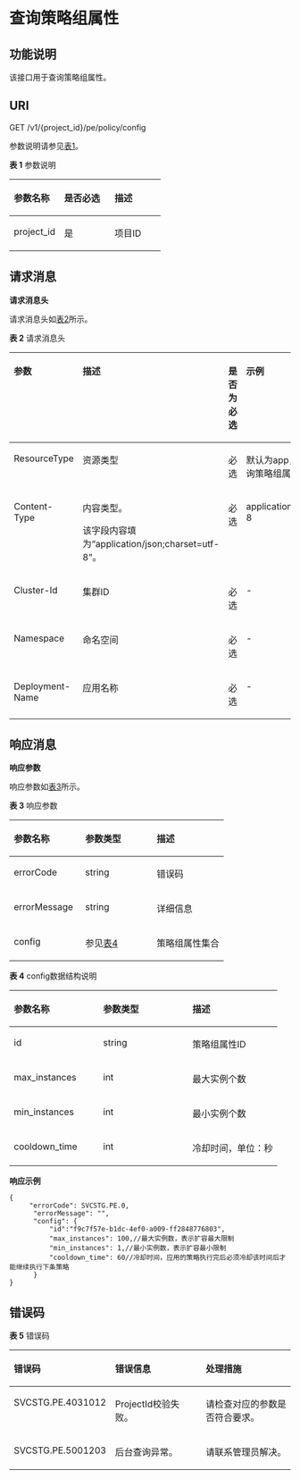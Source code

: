 # 查询策略组属性<a name="ZH-CN_TOPIC_0130935563"></a>

## 功能说明<a name="section179476103141"></a>

该接口用于查询策略组属性。

## URI<a name="section7947910101418"></a>

GET  /v1/\{project\_id\}/pe/policy/config

参数说明请参见[表1](#table119481410111419)。

**表 1**  参数说明

<a name="table119481410111419"></a>
<table><thead align="left"><tr id="row101271011171410"><th class="cellrowborder" valign="top" width="33.33333333333333%" id="mcps1.2.4.1.1"><p id="p112714113146"><a name="p112714113146"></a><a name="p112714113146"></a>参数名称</p>
</th>
<th class="cellrowborder" valign="top" width="33.33333333333333%" id="mcps1.2.4.1.2"><p id="p19127711161415"><a name="p19127711161415"></a><a name="p19127711161415"></a>是否必选</p>
</th>
<th class="cellrowborder" valign="top" width="33.33333333333333%" id="mcps1.2.4.1.3"><p id="p12127131151414"><a name="p12127131151414"></a><a name="p12127131151414"></a>描述</p>
</th>
</tr>
</thead>
<tbody><tr id="row19127811131415"><td class="cellrowborder" valign="top" width="33.33333333333333%" headers="mcps1.2.4.1.1 "><p id="p712713111142"><a name="p712713111142"></a><a name="p712713111142"></a>project_id</p>
</td>
<td class="cellrowborder" valign="top" width="33.33333333333333%" headers="mcps1.2.4.1.2 "><p id="p131273119146"><a name="p131273119146"></a><a name="p131273119146"></a>是</p>
</td>
<td class="cellrowborder" valign="top" width="33.33333333333333%" headers="mcps1.2.4.1.3 "><p id="p1912751181418"><a name="p1912751181418"></a><a name="p1912751181418"></a>项目ID</p>
</td>
</tr>
</tbody>
</table>

## 请求消息<a name="section119531810151420"></a>

**请求消息头**

请求消息头如[表2](#table3954161041410)所示。

**表 2**  请求消息头

<a name="table3954161041410"></a>
<table><thead align="left"><tr id="row4128201181414"><th class="cellrowborder" valign="top" width="25%" id="mcps1.2.5.1.1"><p id="p412821120141"><a name="p412821120141"></a><a name="p412821120141"></a>参数</p>
</th>
<th class="cellrowborder" valign="top" width="25%" id="mcps1.2.5.1.2"><p id="p1812841151418"><a name="p1812841151418"></a><a name="p1812841151418"></a>描述</p>
</th>
<th class="cellrowborder" valign="top" width="25%" id="mcps1.2.5.1.3"><p id="p512812115142"><a name="p512812115142"></a><a name="p512812115142"></a>是否为必选</p>
</th>
<th class="cellrowborder" valign="top" width="25%" id="mcps1.2.5.1.4"><p id="p1412861120145"><a name="p1412861120145"></a><a name="p1412861120145"></a>示例</p>
</th>
</tr>
</thead>
<tbody><tr id="row151281311201418"><td class="cellrowborder" valign="top" width="25%" headers="mcps1.2.5.1.1 "><p id="p2128131131416"><a name="p2128131131416"></a><a name="p2128131131416"></a>ResourceType</p>
</td>
<td class="cellrowborder" valign="top" width="25%" headers="mcps1.2.5.1.2 "><p id="p1912811121411"><a name="p1912811121411"></a><a name="p1912811121411"></a>资源类型</p>
</td>
<td class="cellrowborder" valign="top" width="25%" headers="mcps1.2.5.1.3 "><p id="p912861161417"><a name="p912861161417"></a><a name="p912861161417"></a>必选</p>
</td>
<td class="cellrowborder" valign="top" width="25%" headers="mcps1.2.5.1.4 "><p id="p13183104211242"><a name="p13183104211242"></a><a name="p13183104211242"></a>默认为app，app表示给应用查询策略组属性</p>
</td>
</tr>
<tr id="row201291113142"><td class="cellrowborder" valign="top" width="25%" headers="mcps1.2.5.1.1 "><p id="p81291911161411"><a name="p81291911161411"></a><a name="p81291911161411"></a>Content-Type</p>
</td>
<td class="cellrowborder" valign="top" width="25%" headers="mcps1.2.5.1.2 "><p id="p11291411151415"><a name="p11291411151415"></a><a name="p11291411151415"></a>内容类型。</p>
<p id="p512914116144"><a name="p512914116144"></a><a name="p512914116144"></a>该字段内容填为“application/json;charset=utf-8”。</p>
</td>
<td class="cellrowborder" valign="top" width="25%" headers="mcps1.2.5.1.3 "><p id="p61296119143"><a name="p61296119143"></a><a name="p61296119143"></a>必选</p>
</td>
<td class="cellrowborder" valign="top" width="25%" headers="mcps1.2.5.1.4 "><p id="p1129311121413"><a name="p1129311121413"></a><a name="p1129311121413"></a>application/json;charset=utf-8</p>
</td>
</tr>
<tr id="row1012918113148"><td class="cellrowborder" valign="top" width="25%" headers="mcps1.2.5.1.1 "><p id="p1612981119142"><a name="p1612981119142"></a><a name="p1612981119142"></a>Cluster-Id</p>
</td>
<td class="cellrowborder" valign="top" width="25%" headers="mcps1.2.5.1.2 "><p id="p412931121412"><a name="p412931121412"></a><a name="p412931121412"></a>集群ID</p>
</td>
<td class="cellrowborder" valign="top" width="25%" headers="mcps1.2.5.1.3 "><p id="p61294117145"><a name="p61294117145"></a><a name="p61294117145"></a>必选</p>
</td>
<td class="cellrowborder" valign="top" width="25%" headers="mcps1.2.5.1.4 "><p id="p812961141413"><a name="p812961141413"></a><a name="p812961141413"></a>-</p>
</td>
</tr>
<tr id="row14129811141418"><td class="cellrowborder" valign="top" width="25%" headers="mcps1.2.5.1.1 "><p id="p1912981171415"><a name="p1912981171415"></a><a name="p1912981171415"></a>Namespace</p>
</td>
<td class="cellrowborder" valign="top" width="25%" headers="mcps1.2.5.1.2 "><p id="p12129191121419"><a name="p12129191121419"></a><a name="p12129191121419"></a>命名空间</p>
</td>
<td class="cellrowborder" valign="top" width="25%" headers="mcps1.2.5.1.3 "><p id="p512921110141"><a name="p512921110141"></a><a name="p512921110141"></a>必选</p>
</td>
<td class="cellrowborder" valign="top" width="25%" headers="mcps1.2.5.1.4 "><p id="p1512931120145"><a name="p1512931120145"></a><a name="p1512931120145"></a>-</p>
</td>
</tr>
<tr id="row131296115149"><td class="cellrowborder" valign="top" width="25%" headers="mcps1.2.5.1.1 "><p id="p10129201118147"><a name="p10129201118147"></a><a name="p10129201118147"></a>Deployment-Name</p>
</td>
<td class="cellrowborder" valign="top" width="25%" headers="mcps1.2.5.1.2 "><p id="p11291811191417"><a name="p11291811191417"></a><a name="p11291811191417"></a>应用名称</p>
</td>
<td class="cellrowborder" valign="top" width="25%" headers="mcps1.2.5.1.3 "><p id="p111291811181415"><a name="p111291811181415"></a><a name="p111291811181415"></a>必选</p>
</td>
<td class="cellrowborder" valign="top" width="25%" headers="mcps1.2.5.1.4 "><p id="p2096265942613"><a name="p2096265942613"></a><a name="p2096265942613"></a>-</p>
</td>
</tr>
</tbody>
</table>

## 响应消息<a name="section6976910201412"></a>

**响应参数**

响应参数如[表3](#table6978610181410)所示。

**表 3**  响应参数

<a name="table6978610181410"></a>
<table><thead align="left"><tr id="row161301011181417"><th class="cellrowborder" valign="top" width="33.333333333333336%" id="mcps1.2.4.1.1"><p id="p5130101119145"><a name="p5130101119145"></a><a name="p5130101119145"></a>参数名称</p>
</th>
<th class="cellrowborder" valign="top" width="33.333333333333336%" id="mcps1.2.4.1.2"><p id="p13130121131417"><a name="p13130121131417"></a><a name="p13130121131417"></a>参数类型</p>
</th>
<th class="cellrowborder" valign="top" width="33.333333333333336%" id="mcps1.2.4.1.3"><p id="p121300111149"><a name="p121300111149"></a><a name="p121300111149"></a>描述</p>
</th>
</tr>
</thead>
<tbody><tr id="row11130121113149"><td class="cellrowborder" valign="top" width="33.333333333333336%" headers="mcps1.2.4.1.1 "><p id="p131301611141418"><a name="p131301611141418"></a><a name="p131301611141418"></a>errorCode</p>
</td>
<td class="cellrowborder" valign="top" width="33.333333333333336%" headers="mcps1.2.4.1.2 "><p id="p91306114140"><a name="p91306114140"></a><a name="p91306114140"></a>string</p>
</td>
<td class="cellrowborder" valign="top" width="33.333333333333336%" headers="mcps1.2.4.1.3 "><p id="p121301411181416"><a name="p121301411181416"></a><a name="p121301411181416"></a>错误码</p>
</td>
</tr>
<tr id="row81301711141417"><td class="cellrowborder" valign="top" width="33.333333333333336%" headers="mcps1.2.4.1.1 "><p id="p1913018118146"><a name="p1913018118146"></a><a name="p1913018118146"></a>errorMessage</p>
</td>
<td class="cellrowborder" valign="top" width="33.333333333333336%" headers="mcps1.2.4.1.2 "><p id="p1313031110145"><a name="p1313031110145"></a><a name="p1313031110145"></a>string</p>
</td>
<td class="cellrowborder" valign="top" width="33.333333333333336%" headers="mcps1.2.4.1.3 "><p id="p713031191412"><a name="p713031191412"></a><a name="p713031191412"></a>详细信息</p>
</td>
</tr>
<tr id="row15130121191414"><td class="cellrowborder" valign="top" width="33.333333333333336%" headers="mcps1.2.4.1.1 "><p id="p1913091191413"><a name="p1913091191413"></a><a name="p1913091191413"></a>config</p>
</td>
<td class="cellrowborder" valign="top" width="33.333333333333336%" headers="mcps1.2.4.1.2 "><p id="p1613031151414"><a name="p1613031151414"></a><a name="p1613031151414"></a>参见<a href="#table1098531014147">表4</a></p>
</td>
<td class="cellrowborder" valign="top" width="33.333333333333336%" headers="mcps1.2.4.1.3 "><p id="p713061111419"><a name="p713061111419"></a><a name="p713061111419"></a>策略组属性集合</p>
</td>
</tr>
</tbody>
</table>

**表 4**  config数据结构说明

<a name="table1098531014147"></a>
<table><thead align="left"><tr id="row5131141161415"><th class="cellrowborder" valign="top" width="33.333333333333336%" id="mcps1.2.4.1.1"><p id="p813118113146"><a name="p813118113146"></a><a name="p813118113146"></a>参数名称</p>
</th>
<th class="cellrowborder" valign="top" width="33.333333333333336%" id="mcps1.2.4.1.2"><p id="p10131161121411"><a name="p10131161121411"></a><a name="p10131161121411"></a>参数类型</p>
</th>
<th class="cellrowborder" valign="top" width="33.333333333333336%" id="mcps1.2.4.1.3"><p id="p161311511141415"><a name="p161311511141415"></a><a name="p161311511141415"></a>描述</p>
</th>
</tr>
</thead>
<tbody><tr id="row10131141141414"><td class="cellrowborder" valign="top" width="33.333333333333336%" headers="mcps1.2.4.1.1 "><p id="p2131211121415"><a name="p2131211121415"></a><a name="p2131211121415"></a>id</p>
</td>
<td class="cellrowborder" valign="top" width="33.333333333333336%" headers="mcps1.2.4.1.2 "><p id="p913119115140"><a name="p913119115140"></a><a name="p913119115140"></a>string</p>
</td>
<td class="cellrowborder" valign="top" width="33.333333333333336%" headers="mcps1.2.4.1.3 "><p id="p1813131114145"><a name="p1813131114145"></a><a name="p1813131114145"></a>策略组属性ID</p>
</td>
</tr>
<tr id="row1813117116147"><td class="cellrowborder" valign="top" width="33.333333333333336%" headers="mcps1.2.4.1.1 "><p id="p2131181141414"><a name="p2131181141414"></a><a name="p2131181141414"></a>max_instances</p>
</td>
<td class="cellrowborder" valign="top" width="33.333333333333336%" headers="mcps1.2.4.1.2 "><p id="p91311511101412"><a name="p91311511101412"></a><a name="p91311511101412"></a>int</p>
</td>
<td class="cellrowborder" valign="top" width="33.333333333333336%" headers="mcps1.2.4.1.3 "><p id="p19131191118144"><a name="p19131191118144"></a><a name="p19131191118144"></a>最大实例个数</p>
</td>
</tr>
<tr id="row91311011101420"><td class="cellrowborder" valign="top" width="33.333333333333336%" headers="mcps1.2.4.1.1 "><p id="p013121141411"><a name="p013121141411"></a><a name="p013121141411"></a>min_instances</p>
</td>
<td class="cellrowborder" valign="top" width="33.333333333333336%" headers="mcps1.2.4.1.2 "><p id="p10131711191411"><a name="p10131711191411"></a><a name="p10131711191411"></a>int</p>
</td>
<td class="cellrowborder" valign="top" width="33.333333333333336%" headers="mcps1.2.4.1.3 "><p id="p1131131161416"><a name="p1131131161416"></a><a name="p1131131161416"></a>最小实例个数</p>
</td>
</tr>
<tr id="row111315111144"><td class="cellrowborder" valign="top" width="33.333333333333336%" headers="mcps1.2.4.1.1 "><p id="p16131161114144"><a name="p16131161114144"></a><a name="p16131161114144"></a>cooldown_time</p>
</td>
<td class="cellrowborder" valign="top" width="33.333333333333336%" headers="mcps1.2.4.1.2 "><p id="p191311911171416"><a name="p191311911171416"></a><a name="p191311911171416"></a>int</p>
</td>
<td class="cellrowborder" valign="top" width="33.333333333333336%" headers="mcps1.2.4.1.3 "><p id="p813121161414"><a name="p813121161414"></a><a name="p813121161414"></a>冷却时间，单位：秒</p>
</td>
</tr>
</tbody>
</table>

**响应示例**

```
{
     "errorCode": SVCSTG.PE.0,
      "errorMessage": "",
      "config": {
          "id":"f9c7f57e-b1dc-4ef0-a009-ff2848776803",
          "max_instances": 100,//最大实例数，表示扩容最大限制
          "min_instances": 1,//最小实例数，表示扩容最小限制
          "cooldown_time": 60//冷却时间，应用的策略执行完后必须冷却该时间后才能继续执行下条策略
      }
}
```

## 错误码<a name="section7495144414"></a>

**表 5**  错误码

<a name="table1224552382117"></a>
<table><thead align="left"><tr id="row16243112316213"><th class="cellrowborder" valign="top" width="33.333333333333336%" id="mcps1.2.4.1.1"><p id="p524317236215"><a name="p524317236215"></a><a name="p524317236215"></a>错误码</p>
</th>
<th class="cellrowborder" valign="top" width="33.333333333333336%" id="mcps1.2.4.1.2"><p id="p16243132392111"><a name="p16243132392111"></a><a name="p16243132392111"></a>错误信息</p>
</th>
<th class="cellrowborder" valign="top" width="33.333333333333336%" id="mcps1.2.4.1.3"><p id="p14243172315215"><a name="p14243172315215"></a><a name="p14243172315215"></a>处理措施</p>
</th>
</tr>
</thead>
<tbody><tr id="row2245823112116"><td class="cellrowborder" valign="top" width="33.333333333333336%" headers="mcps1.2.4.1.1 "><p id="p91635544116"><a name="p91635544116"></a><a name="p91635544116"></a>SVCSTG.PE.4031012</p>
</td>
<td class="cellrowborder" valign="top" width="33.333333333333336%" headers="mcps1.2.4.1.2 "><p id="p41632554110"><a name="p41632554110"></a><a name="p41632554110"></a>ProjectId校验失败。</p>
</td>
<td class="cellrowborder" valign="top" width="33.333333333333336%" headers="mcps1.2.4.1.3 "><p id="p31634564119"><a name="p31634564119"></a><a name="p31634564119"></a>请检查对应的参数是否符合要求。</p>
</td>
</tr>
<tr id="row1541031112212"><td class="cellrowborder" valign="top" width="33.333333333333336%" headers="mcps1.2.4.1.1 "><p id="p7935310184112"><a name="p7935310184112"></a><a name="p7935310184112"></a>SVCSTG.PE.5001203</p>
</td>
<td class="cellrowborder" valign="top" width="33.333333333333336%" headers="mcps1.2.4.1.2 "><p id="p13935910124119"><a name="p13935910124119"></a><a name="p13935910124119"></a>后台查询异常。</p>
</td>
<td class="cellrowborder" valign="top" width="33.333333333333336%" headers="mcps1.2.4.1.3 "><p id="p5935131084117"><a name="p5935131084117"></a><a name="p5935131084117"></a>请联系管理员解决。</p>
</td>
</tr>
</tbody>
</table>

